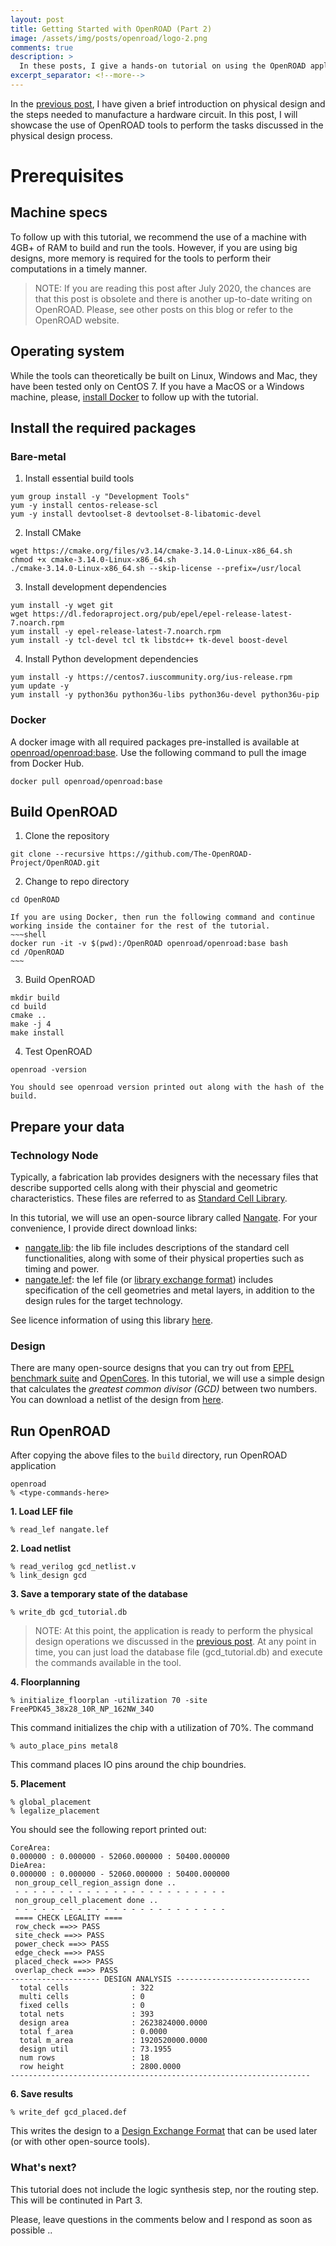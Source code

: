 ```yaml
---
layout: post
title: Getting Started with OpenROAD (Part 2)
image: /assets/img/posts/openroad/logo-2.png
comments: true
description: >
  In these posts, I give a hands-on tutorial on using the OpenROAD application.
excerpt_separator: <!--more-->
---
```


In the [previous post](/tech/eda/2019-12-06-getting-started-with-openroad-1/), I have given a brief introduction on physical design and the steps needed to manufacture a hardware circuit. In this post, I will showcase the use of OpenROAD tools to perform the tasks discussed in the physical design process.


# Prerequisites

## Machine specs
To follow up with this tutorial, we recommend the use of a machine with 4GB+ of RAM to build and run the tools. However, if you are using big designs, more memory is required for the tools to perform their computations in a timely manner.

<!--more-->

> NOTE: If you are reading this post after July 2020, the chances are that this post is obsolete and there is another up-to-date writing on OpenROAD. Please, see other posts on this blog or refer to the OpenROAD website.

## Operating system
While the tools can theoretically be built on Linux, Windows and Mac, they have been tested only on CentOS 7. If you have a MacOS or a Windows machine, please, [install Docker](https://docs.docker.com/v17.09/engine/installation/) to follow up with the tutorial.

## Install the required packages

### Bare-metal

1. Install essential build tools
  ~~~shell
  yum group install -y "Development Tools"
  yum -y install centos-release-scl
  yum -y install devtoolset-8 devtoolset-8-libatomic-devel
  ~~~

2. Install CMake
  ~~~shell
  wget https://cmake.org/files/v3.14/cmake-3.14.0-Linux-x86_64.sh
  chmod +x cmake-3.14.0-Linux-x86_64.sh
  ./cmake-3.14.0-Linux-x86_64.sh --skip-license --prefix=/usr/local
  ~~~

3. Install development dependencies
  ~~~shell
  yum install -y wget git
  wget https://dl.fedoraproject.org/pub/epel/epel-release-latest-7.noarch.rpm
  yum install -y epel-release-latest-7.noarch.rpm
  yum install -y tcl-devel tcl tk libstdc++ tk-devel boost-devel
  ~~~

4. Install Python development dependencies
  ~~~shell
  yum install -y https://centos7.iuscommunity.org/ius-release.rpm
  yum update -y
  yum install -y python36u python36u-libs python36u-devel python36u-pip
  ~~~

### Docker
A docker image with all required packages pre-installed is available at [openroad/openroad:base](https://hub.docker.com/repository/docker/openroad/openroad). Use the following command to pull the image from Docker Hub.

~~~shell
docker pull openroad/openroad:base
~~~

## Build OpenROAD

1. Clone the repository
  ~~~shell
  git clone --recursive https://github.com/The-OpenROAD-Project/OpenROAD.git
  ~~~

2. Change to repo directory
  ~~~shell
  cd OpenROAD
  ~~~
    If you are using Docker, then run the following command and continue working inside the container for the rest of the tutorial.
    ~~~shell
    docker run -it -v $(pwd):/OpenROAD openroad/openroad:base bash
    cd /OpenROAD
    ~~~

3. Build OpenROAD
  ~~~shell
  mkdir build
  cd build
  cmake ..
  make -j 4
  make install
  ~~~

4. Test OpenROAD
  ~~~shell
  openroad -version
  ~~~
    You should see openroad version printed out along with the hash of the build.

## Prepare your data

### Technology Node
Typically, a fabrication lab provides designers with the necessary files that describe supported cells along with their physcial and geometric characteristics. These files are referred to as [Standard Cell Library](https://en.wikipedia.org/wiki/Standard_cell).

In this tutorial, we will use an open-source library called [Nangate](https://projects.si2.org/openeda.si2.org/help/group_ld.php?group=63). For your convenience, I provide direct download links:
- [nangate.lib](/assets/eda/nangate.lib): the lib file includes descriptions of the standard cell functionalities, along with some of their physical properties such as timing and power.
- [nangate.lef](/assets/eda/nangate.lef): the lef file (or [library exchange format](https://en.wikipedia.org/wiki/Library_Exchange_Format)) includes specification of the cell geometries and metal layers, in addition to the design rules for the target technology.

See licence information of using this library [here](/assets/eda/OpenCellLibraryLicenseSi2.txt).

### Design
There are many open-source designs that you can try out from [EPFL benchmark suite](https://github.com/lsils/benchmarks) and [OpenCores](https://opencores.org/). In this tutorial, we will use a simple design that calculates the *greatest common divisor (GCD)* between two numbers. You can download a netlist of the design from [here](/assets/eda/gcd_netlist.v).

## Run OpenROAD
After copying the above files to the `build` directory, run OpenROAD application
~~~shell
openroad
% <type-commands-here>
~~~

**1. Load LEF file**
~~~shell
% read_lef nangate.lef
~~~

**2. Load netlist**
~~~shell
% read_verilog gcd_netlist.v
% link_design gcd
~~~

**3. Save a temporary state of the database**
~~~shell
% write_db gcd_tutorial.db
~~~

> NOTE: At this point, the application is ready to perform the physical design operations we discussed in the [previous post](/tech/eda/2019-12-06-getting-started-with-openroad-1/). At any point in time, you can just load the database file (gcd_tutorial.db) and execute the commands available in the tool.


**4. Floorplanning**
~~~shell
% initialize_floorplan -utilization 70 -site FreePDK45_38x28_10R_NP_162NW_34O
~~~
This command initializes the chip with a utilization of 70%. The command

~~~shell
% auto_place_pins metal8
~~~
This command places IO pins around the chip boundries.

**5. Placement**
~~~shell
% global_placement
% legalize_placement
~~~

You should see the following report printed out:

```
CoreArea: 
0.000000 : 0.000000 - 52060.000000 : 50400.000000
DieArea: 
0.000000 : 0.000000 - 52060.000000 : 50400.000000
 non_group_cell_region_assign done ..
 - - - - - - - - - - - - - - - - - - - - - - - - 
 non_group_cell_placement done .. 
 - - - - - - - - - - - - - - - - - - - - - - - - 
 ==== CHECK LEGALITY ==== 
 row_check ==>> PASS 
 site_check ==>> PASS 
 power_check ==>> PASS 
 edge_check ==>> PASS 
 placed_check ==>> PASS 
 overlap_check ==>> PASS 
-------------------- DESIGN ANALYSIS ------------------------------
  total cells              : 322
  multi cells              : 0
  fixed cells              : 0
  total nets               : 393
  design area              : 2623824000.0000
  total f_area             : 0.0000
  total m_area             : 1920520000.0000
  design util              : 73.1955
  num rows                 : 18
  row height               : 2800.0000
-------------------------------------------------------------------
```

**6. Save results**
~~~shell
% write_def gcd_placed.def
~~~
This writes the design to a [Design Exchange Format](https://en.wikipedia.org/wiki/Design_Exchange_Format) that can be used later (or with other open-source tools).

### What's next?
This tutorial does not include the logic synthesis step, nor the routing step. This will be continuted in Part 3.


Please, leave questions in the comments below and I respond as soon as possible ..
